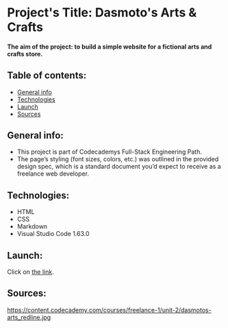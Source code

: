 # Project's Title: Dasmoto's Arts & Crafts
#### The aim of the project: to build a simple website for a fictional arts and crafts store.
## Table of contents:
* [General info](#general-info)
* [Technologies](#technologies)
* [Launch](#launch)
* [Sources](#sources)

## General info:
* This project is part of Codecademys Full-Stack Engineering Path.
* The page’s styling (font sizes, colors, etc.) was outlined in the provided design spec, which is a standard document you’d expect to receive as a freelance web developer. 

## Technologies:
* HTML
* CSS
* Markdown 
* Visual Studio Code 1.63.0
	
## Launch:
Click on [the link](https://20dom21.github.io/dasmotos-arts-and-crafts/).

## Sources:
https://content.codecademy.com/courses/freelance-1/unit-2/dasmotos-arts_redline.jpg
